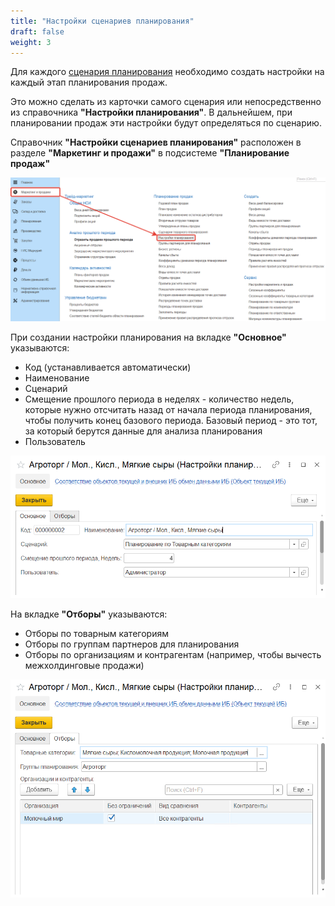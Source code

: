 ```yaml
---
title: "Настройки сценариев планирования"
draft: false
weight: 3
---
```


Для каждого [сценария планирования](https://konstanta-it.github.io/erp4food/CRM/SalesPlanning/SalesPlanningSettings/CommodityPlanningScenarios) необходимо создать настройки на каждый этап планирования продаж.

Это можно сделать из карточки самого сценария или непосредственно из справочника **"Настройки планирования"**. В дальнейшем, при планировании продаж эти настройки будут определяться по сценарию.

Справочник **"Настройки сценариев планирования"** расположен в разделе **"Маркетинг и продажи"** в подсистеме **"Планирование продаж"**

[![1][1]][1]

При создании настройки планирования на вкладке **"Основное"** указываются:

- Код (устанавливается автоматически)
- Наименование
- Сценарий
- Смещение прошлого периода в неделях - количество недель, которые нужно отсчитать назад от начала периода планирования, чтобы получить конец базового периода. Базовый период - это тот, за который берутся данные для анализа планирования
- Пользователь

[![2][2]][2]

На вкладке **"Отборы"** указываются:

- Отборы по товарным категориям
- Отборы по группам партнеров для планирования
- Отборы по организациям и контрагентам (например, чтобы вычесть межхолдинговые продажи)

[![3][3]][3]

[1]: 1.png
[2]: 2.png
[3]: 3.png
